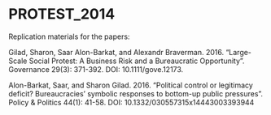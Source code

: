 # PROTEST_2014
Replication materials for the papers: 

Gilad, Sharon, Saar Alon-Barkat, and Alexandr Braverman. 2016. “Large-Scale Social Protest: A Business Risk and a Bureaucratic Opportunity”. Governance 29(3): 371-392. DOI: 10.1111/gove.12173.

Alon-Barkat, Saar, and Sharon Gilad. 2016. “Political control or legitimacy deficit? Bureaucracies’ symbolic responses to bottom-up public pressures”. Policy & Politics 44(1): 41-58. DOI: 10.1332/030557315x14443003393944
